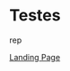 # Testes
 rep

 <html>
 
 <a href="https://alexaraujo10.github.io/Testes/modelo05/landingpage.html">Landing Page</a>
 
 </html>